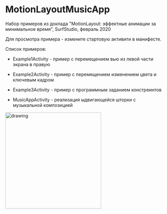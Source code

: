 # MotionLayoutMusicApp
Набор примеров из доклада "MotionLayout: эффектные анимации за минимальное время", SurfStudio, февраль 2020


Для просмотра примера - измените стартовую активити в манифесте.

Список примеров:
* Example1Activity - пример с перемещением вью из левой части экрана в правую
* Example2Activity - пример с перемещением изменением цвета и ключевым кадром
* Example3Activity - пример с программным заданием констреинтов

* MusicAppActivity - реализация ыдвигающейся шторки с музыкальной композицией

<img src="https://s5.gifyu.com/images/SVID_20200220_095146_1-1.md.gif" alt="drawing" width="300"/>
